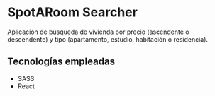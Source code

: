 

# SpotARoom Searcher

Aplicación de búsqueda de vivienda por precio (ascendente o descendente) y tipo (apartamento, estudio, habitación o residencia).

## Tecnologías empleadas

- SASS
- React
